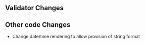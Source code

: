 ## Validator Changes

## Other code Changes

* Change date/time rendering to allow provision of string format

